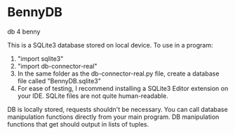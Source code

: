 # BennyDB
db 4 benny 

This is a SQLite3 database stored on local device. To use in a program:

1. "import sqlite3"
2. "import db-connector-real"
3. In the same folder as the db-connector-real.py file, create a database file called "BennyDB.sqlite3"
4. For ease of testing, I recommend installing a SQLite3 Editor extension on your IDE. SQLite files are not quite human-readable.

DB is locally stored, requests shouldn't be necessary. You can call database manipulation functions directly from your main program.
DB manipulation functions that get should output in lists of tuples. 

